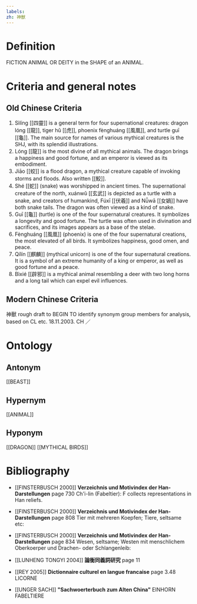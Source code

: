 ```yaml
---
labels: 
zh: 神獸
---
```


# Definition
FICTION ANIMAL OR DEITY in the SHAPE of an ANIMAL.
# Criteria and general notes
## Old Chinese Criteria
1. Sìlíng [[四靈]] is a general term for four supernational creatures: dragon lóng [[龍]], tiger hǔ [[虎]], phoenix fènghuáng [[風凰]], and turtle guī [[龜]]. The main source for names of various mythical creatures is the SHJ, with its splendid illustrations.
2. Lóng [[龍]] is the most divine of all mythical animals. The dragon brings a happiness and good fortune, and an emperor is viewed as its embodiment.
3. Jiāo [[蛟]] is a flood dragon, a mythical creature capable of invoking storms and floods. Also written [[鮫]].
4. Shé [[蛇]] (snake) was worshipped in ancient times. The supernational creature of the north, xuánwǔ [[玄武]] is depicted as a turtle with a snake, and creators of humankind, Fúxī [[伏羲]] and Nǚwā [[女媧]] have both snake tails. The dragon was often viewed as a kind of snake.
5. Guī [[龜]] (turtle) is one of the four supernatural creatures. It symbolizes a longevity and good fortune. The turtle was often used in divination and sacrifices, and its images appears as a base of the stelae.
6. Fènghuáng [[風凰]] (phoenix) is one of the four supernatural creations, the most elevated of all birds. It symbolizes happiness, good omen, and peace.
7. Qílín [[麒麟]] (mythical unicorn) is one of the four supernatural creations. It is a symbol of an extreme humanity of a king or emperor, as well as good fortune and a peace.
8. Bìxié [[辟邪]] is a mythical animal resembling a deer with two long horns and a long tail which can expel evil influences.
## Modern Chinese Criteria
神獸
rough draft to BEGIN TO identify synonym group members for analysis, based on CL etc. 18.11.2003. CH ／
# Ontology

## Antonym
[[BEAST]]
## Hypernym
[[ANIMAL]]
## Hyponym
[[DRAGON]]
[[MYTHICAL BIRDS]]
# Bibliography
- [[FINSTERBUSCH 2000]]
**Verzeichnis und Motivindex der Han-Darstellungen** page 730
Ch'i-lin (Fabeltier):
F collects representations in Han reliefs.
- [[FINSTERBUSCH 2000]]
**Verzeichnis und Motivindex der Han-Darstellungen** page 808
Tier mit mehreren Koepfen; Tiere, seltsame etc:
- [[FINSTERBUSCH 2000]]
**Verzeichnis und Motivindex der Han-Darstellungen** page 834
Wesen, seltsame; Westen mit menschlichem Oberkoerper und Drachen- oder Schlangenleib:
- [[LUNHENG TONGYI 2004]]
**論衡同義詞研究** page 11

- [[REY 2005]]
**Dictionnaire culturel en langue francaise** page 3.48
LICORNE
- [[UNGER SACH]]
**"Sachwoerterbuch zum Alten China"** 
EINHORN
FABELTIERE